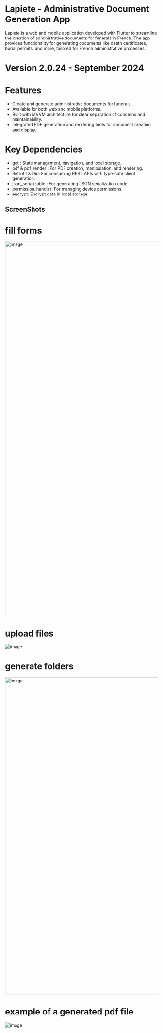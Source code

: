 # Lapiete - Administrative Document Generation App

Lapiete is a web and mobile application developed with Flutter to streamline the creation of administrative documents for funerals in French. The app provides functionality for generating documents like death certificates, burial permits, and more, tailored for French administrative processes.

# Version 2.0.24 - September 2024

# Features

- Create and generate administrative documents for funerals.
- Available for both web and mobile platforms.
- Built with MVVM architecture for clear separation of concerns and maintainability.
- Integrated PDF generation and rendering tools for document creation and display.


# Key Dependencies

- get : State management, navigation, and local storage.
- pdf & pdf_render  : For PDF creation, manipulation, and rendering.
- Retrofit & Dio: For consuming REST APIs with type-safe client generation.
- json_serializable : For generating JSON serialization code.
- permission_handler:  For managing device permissions.
- encrypt: Encrypt data in local storage


## ScreenShots

# fill forms
<img width="1231" alt="image" src="https://github.com/user-attachments/assets/ab3fad2b-c851-46fa-8644-f612fe9a3657">



# upload files

![image](https://github.com/user-attachments/assets/adf74cc7-dab3-4ed7-a02f-adf591bf6d6c)


# generate folders
<img width="1041" alt="image" src="https://github.com/user-attachments/assets/b246aa88-341d-4fab-b9b0-f670b03437d8">

# example of a generated pdf file
![image](https://github.com/user-attachments/assets/b40e6f5d-7920-4c1c-be34-85104e017091)


